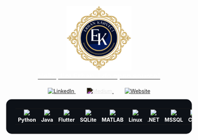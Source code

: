 <!-- Profil Başlangıcı -->
<p align="center">
  <a href="https://kahvecierhan.com">
    <img width="35%" src="./assets/gh_readme_header.svg" alt="Hello, I'm Erhan. I do open source!" /><br>
    <span style="color:white; font-size:20px; font-weight:bold;">Hello, I'm Erhan. I do open source!</span>
  </a>
</p>

<!-- Sosyal Bağlantılar -->
<p align="center" style="margin-top: 20px;">
  <a href="https://www.linkedin.com/in/kahvecierhan" target="_blank" style="margin: 0 15px;">
    <img src="https://cdn.jsdelivr.net/gh/devicons/devicon@latest/icons/linkedin/linkedin-original.svg" width="50" alt="LinkedIn">
  </a>
  <a href="https://kahvecierhan.medium.com" target="_blank" style="margin: 0 15px;">
    <img src="https://cdn.jsdelivr.net/gh/simple-icons/simple-icons/icons/medium.svg" width="50" alt="Medium" style="filter: invert(1);">
  </a>
  <a href="https://kahvecierhan.com" target="_blank" style="margin: 0 15px;">
    <img src="https://cdn-icons-png.flaticon.com/512/841/841364.png" width="50" alt="Website">
  </a>
</p>


<table align="center" cellspacing="30" cellpadding="0" border="0" style="background:#0d1117; padding:25px; border-radius:15px;">
  <tr>
    <td align="center">
      <img src="https://cdn.jsdelivr.net/gh/devicons/devicon@latest/icons/python/python-original.svg" width="100"><br>
      <span style="color:#fff; font-weight:bold;">Python</span>
    </td>
    <td align="center">
      <img src="https://cdn.jsdelivr.net/gh/devicons/devicon@latest/icons/java/java-original.svg" width="100"><br>
      <span style="color:#fff; font-weight:bold;">Java</span>
    </td>
    <td align="center">
      <img src="https://cdn.jsdelivr.net/gh/devicons/devicon@latest/icons/flutter/flutter-original.svg" width="100"><br>
      <span style="color:#fff; font-weight:bold;">Flutter</span>
    </td>
    <td align="center">
      <img src="https://cdn.jsdelivr.net/gh/devicons/devicon@latest/icons/sqlite/sqlite-original.svg" width="100"><br>
      <span style="color:#fff; font-weight:bold;">SQLite</span>
    </td>
    <td align="center">
      <img src="https://cdn.jsdelivr.net/gh/devicons/devicon@latest/icons/matlab/matlab-original.svg" width="100"><br>
      <span style="color:#fff; font-weight:bold;">MATLAB</span>
    </td>
    <td align="center">
      <img src="https://cdn.jsdelivr.net/gh/devicons/devicon@latest/icons/linux/linux-original.svg" width="100"><br>
      <span style="color:#fff; font-weight:bold;">Linux</span>
    </td>
    <td align="center">
      <img src="https://skillicons.dev/icons?i=dotnet" width="100"><br>
      <span style="color:#fff; font-weight:bold;">.NET</span>
    </td>
    <td align="center">
      <img src="https://cdn.jsdelivr.net/gh/devicons/devicon@latest/icons/microsoftsqlserver/microsoftsqlserver-original.svg" width="100"><br>
      <span style="color:#fff; font-weight:bold;">MSSQL</span>
    </td>
    <td align="center">
      <img src="https://cdn.jsdelivr.net/gh/devicons/devicon@latest/icons/cplusplus/cplusplus-original.svg" width="100"><br>
      <span style="color:#fff; font-weight:bold;">C++</span>
    </td>
  </tr>
</table>
